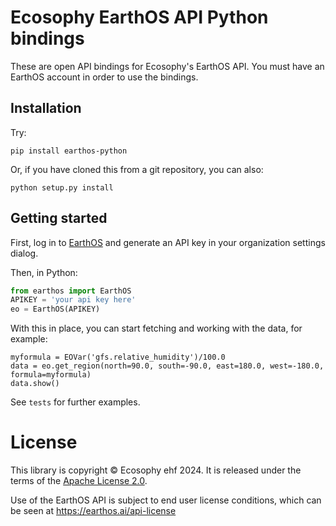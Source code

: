 # Ecosophy EarthOS API Python bindings

These are open API bindings for Ecosophy's EarthOS API. You must have an EarthOS account
in order to use the bindings.

## Installation

Try:
```
pip install earthos-python
```

Or, if you have cloned this from a git repository, you can also:
```
python setup.py install
```

## Getting started

First, log in to [EarthOS](https://earthos.ai/) and generate an API key in your organization 
settings dialog. 

Then, in Python:

```python
from earthos import EarthOS
APIKEY = 'your api key here'
eo = EarthOS(APIKEY)
```

With this in place, you can start fetching and working with the data, for example:

```
myformula = EOVar('gfs.relative_humidity')/100.0
data = eo.get_region(north=90.0, south=-90.0, east=180.0, west=-180.0, formula=myformula)
data.show()
```

See `tests` for further examples.

# License

This library is copyright © Ecosophy ehf 2024. It is released under the terms of the [Apache License 2.0](https://www.apache.org/licenses/LICENSE-2.0).

Use of the EarthOS API is subject to end user license conditions, which can be seen at https://earthos.ai/api-license

